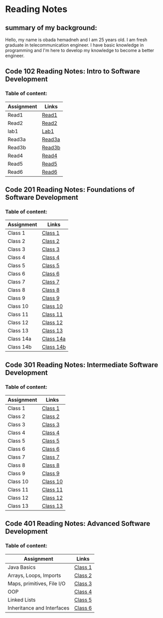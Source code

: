 
# Reading Notes



## summary of my background:

Hello, my name is obada hemadneh and I am 25 years old. I am fresh graduate in telecommunication engineer. I have basic knowledge in programming and I'm here to develop my knowledge to become a better engineer.


## Code 102 Reading Notes: Intro to Software Development

### Table of content:

Assignment | Links
---------- |  ----------
Read1      |  [Read1](102-course/read1.md) 
Read2      |  [Read2](102-course/read2.md)
lab1       |  [Lab1](102-course/lab1.md)
Read3a      |  [Read3a](102-course/read3a.md)
Read3b     |  [Read3b](102-course/read3b)
Read4     |  [Read4](102-course/read4.md) 
Read5      | [Read5](102-course/read5.md)
Read6      | [Read6](102-course/read6.md)



## Code 201 Reading Notes: Foundations of Software Development

### Table of content:

Assignment | Links
---------- | ----------
Class 1    | [Class 1](201-course/class01.md)
Class 2    | [Class 2](201-course/class02.md)
Class 3    | [Class 3](201-course/class03.md)
Class 4    | [Class 4](201-course/class04.md)
Class 5    | [Class 5](201-course/class05.md) 
Class 6    | [Class 6](201-course/class06.md)
Class 7    | [Class 7](201-course/class07.md)
Class 8    | [Class 8](201-course/class08.md)
Class 9    | [Class 9](201-course/class09.md)
Class 10    | [Class 10](201-course/class10.md)
Class 11    | [Class 11](201-course/class11.md)
Class 12    | [Class 12](201-course/class12.md)
Class 13    | [Class 13](201-course/class13.md)
Class 14a   | [Class 14a](201-course/class14a.md)
Class 14b   | [Class 14b](201-course/class14b.md)



## Code 301 Reading Notes: Intermediate Software Development

### Table of content:

Assignment | Links
---------- | ----------
Class 1    | [Class 1](301-course/class01.md)
Class 2    | [Class 2](301-course/class02.md)
Class 3    | [Class 3](301-course/class03.md)
Class 4    | [Class 4](301-course/class04.md)
Class 5    | [Class 5](301-course/class05.md)
Class 6    | [Class 6](301-course/class06.md)
Class 7    | [Class 7](301-course/class07.md)
Class 8    | [Class 8](301-course/class08.md)
Class 9    | [Class 9](301-course/class09.md)
Class 10    | [Class 10](301-course/class10.md)
Class 11    | [Class 11](301-course/class11.md)
Class 12    | [Class 12](301-course/class12.md)
Class 13    | [Class 13](301-course/class13.md)

## Code 401 Reading Notes: Advanced Software Development


### Table of content:

Assignment | Links
---------- | ----------
Java Basics    | [Class 1](401-course/class01.md)
Arrays, Loops, Imports |  [Class 2](401-course/class02.md)
Maps, primitives, File I/O |  [Class 3](401-course/class03.md)
OOP        |[Class 4](401-course/class04.md)    
Linked Lists        |[Class 5](401-course/class05.md)
Inheritance and Interfaces|[Class 6](401-course/class06.md)